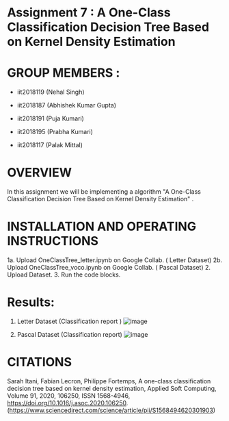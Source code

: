 # Assignment 7 : A One-Class Classification Decision Tree Based on Kernel Density Estimation
# GROUP MEMBERS :
* iit2018119 (Nehal Singh)

* iit2018187 (Abhishek Kumar Gupta)

* iit2018191 (Puja Kumari)

* iit2018195 (Prabha Kumari)

* iit2018117 (Palak Mittal)

# OVERVIEW  
In this assignment we will be implementing a algorithm "A One-Class Classification Decision Tree Based on Kernel Density Estimation" .

# INSTALLATION AND OPERATING INSTRUCTIONS
1a. Upload OneClassTree_letter.ipynb on Google Collab. ( Letter Dataset)
2b. Upload OneClassTree_voco.ipynb on Google Collab. ( Pascal Dataset)
2. Upload Dataset.
3. Run the code blocks.

# Results:
1. Letter Dataset (Classification report )
![image](https://user-images.githubusercontent.com/58623921/112709103-7150c480-8edc-11eb-8488-db08c154730a.png)

2. Pascal Dataset (Classification report)
![image](https://user-images.githubusercontent.com/58623921/112709109-7c0b5980-8edc-11eb-9777-ded20dfc4f07.png)


# CITATIONS
Sarah Itani, Fabian Lecron, Philippe Fortemps,
A one-class classification decision tree based on kernel density estimation,
Applied Soft Computing,
Volume 91,
2020,
106250,
ISSN 1568-4946,
https://doi.org/10.1016/j.asoc.2020.106250.
(https://www.sciencedirect.com/science/article/pii/S1568494620301903)
